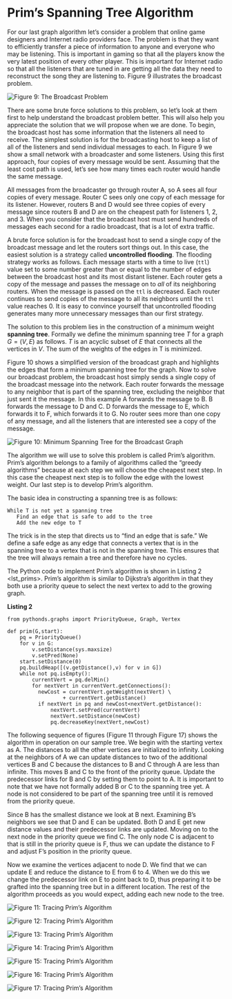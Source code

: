 Prim’s Spanning Tree Algorithm
==============================

For our last graph algorithm let’s consider a problem that online game
designers and Internet radio providers face. The problem is that they
want to efficiently transfer a piece of information to anyone and
everyone who may be listening. This is important in gaming so that all
the players know the very latest position of every other player. This is
important for Internet radio so that all the listeners that are tuned in
are getting all the data they need to reconstruct the song they are
listening to. Figure 9 illustrates the broadcast
problem.

![Figure 9: The Broadcast Problem](figures/bcast1.png)

There are some brute force solutions to this problem, so let’s look at
them first to help understand the broadcast problem better. This will
also help you appreciate the solution that we will propose when we are
done. To begin, the broadcast host has some information that the
listeners all need to receive. The simplest solution is for the
broadcasting host to keep a list of all of the listeners and send
individual messages to each. In Figure 9 we show a
small network with a broadcaster and some listeners. Using this first
approach, four copies of every message would be sent. Assuming that the
least cost path is used, let’s see how many times each router would
handle the same message.

All messages from the broadcaster go through router A, so A sees all
four copies of every message. Router C sees only one copy of each
message for its listener. However, routers B and D would see three
copies of every message since routers B and D are on the cheapest path
for listeners 1, 2, and 3. When you consider that the broadcast host
must send hundreds of messages each second for a radio broadcast, that
is a lot of extra traffic.

A brute force solution is for the broadcast host to send a single copy
of the broadcast message and let the routers sort things out. In this
case, the easiest solution is a strategy called **uncontrolled
flooding**. The flooding strategy works as follows. Each message starts
with a time to live (`ttl`) value set to some number greater than or
equal to the number of edges between the broadcast host and its most
distant listener. Each router gets a copy of the message and passes the
message on to *all* of its neighboring routers. When the message is
passed on the `ttl` is decreased. Each router continues to send copies
of the message to all its neighbors until the `ttl` value reaches 0. It
is easy to convince yourself that uncontrolled flooding generates many
more unnecessary messages than our first strategy.

The solution to this problem lies in the construction of a minimum
weight **spanning tree**. Formally we define the minimum spanning tree
$T$ for a graph $G = (V,E)$ as follows. $T$ is an acyclic subset of $E$
that connects all the vertices in $V$. The sum of the weights of the
edges in T is minimized.

Figure 10 shows a simplified version of the broadcast
graph and highlights the edges that form a minimum spanning tree for the
graph. Now to solve our broadcast problem, the broadcast host simply
sends a single copy of the broadcast message into the network. Each
router forwards the message to any neighbor that is part of the spanning
tree, excluding the neighbor that just sent it the message. In this
example A forwards the message to B. B forwards the message to D and C.
D forwards the message to E, which forwards it to F, which forwards it
to G. No router sees more than one copy of any message, and all the
listeners that are interested see a copy of the message.

![Figure 10: Minimum Spanning Tree for the Broadcast
Graph](figures/mst1.png)

The algorithm we will use to solve this problem is called Prim’s
algorithm. Prim’s algorithm belongs to a family of algorithms called the
“greedy algorithms” because at each step we will choose the cheapest
next step. In this case the cheapest next step is to follow the edge
with the lowest weight. Our last step is to develop Prim’s algorithm.

The basic idea in constructing a spanning tree is as follows:

    While T is not yet a spanning tree
       Find an edge that is safe to add to the tree
       Add the new edge to T

The trick is in the step that directs us to “find an edge that is safe.”
We define a safe edge as any edge that connects a vertex that is in the
spanning tree to a vertex that is not in the spanning tree. This ensures
that the tree will always remain a tree and therefore have no cycles.

The Python code to implement Prim’s algorithm is shown in
Listing 2 &lt;lst\_prims&gt;. Prim’s algorithm is similar to Dijkstra’s
algorithm in that they both use a priority queue to select the next
vertex to add to the growing graph.

**Listing 2**

    from pythonds.graphs import PriorityQueue, Graph, Vertex

    def prim(G,start):
        pq = PriorityQueue()
        for v in G:
            v.setDistance(sys.maxsize)
            v.setPred(None)
        start.setDistance(0)
        pq.buildHeap([(v.getDistance(),v) for v in G])
        while not pq.isEmpty():
            currentVert = pq.delMin()
            for nextVert in currentVert.getConnections():
              newCost = currentVert.getWeight(nextVert) \
                      + currentVert.getDistance()
              if nextVert in pq and newCost<nextVert.getDistance():
                  nextVert.setPred(currentVert)
                  nextVert.setDistance(newCost)
                  pq.decreaseKey(nextVert,newCost)

The following sequence of figures (Figure 11 through
Figure 17) shows the algorithm in operation on our
sample tree. We begin with the starting vertex as A. The distances to
all the other vertices are initialized to infinity. Looking at the
neighbors of A we can update distances to two of the additional vertices
B and C because the distances to B and C through A are less than
infinite. This moves B and C to the front of the priority queue. Update
the predecessor links for B and C by setting them to point to A. It is
important to note that we have not formally added B or C to the spanning
tree yet. A node is not considered to be part of the spanning tree until
it is removed from the priority queue.

Since B has the smallest distance we look at B next. Examining B’s
neighbors we see that D and E can be updated. Both D and E get new
distance values and their predecessor links are updated. Moving on to
the next node in the priority queue we find C. The only node C is
adjacent to that is still in the priority queue is F, thus we can update
the distance to F and adjust F’s position in the priority queue.

Now we examine the vertices adjacent to node D. We find that we can
update E and reduce the distance to E from 6 to 4. When we do this we
change the predecessor link on E to point back to D, thus preparing it
to be grafted into the spanning tree but in a different location. The
rest of the algorithm proceeds as you would expect, adding each new node
to the tree.

![Figure 11: Tracing Prim’s Algorithm](figures/prima.png)

![Figure 12: Tracing Prim’s Algorithm](figures/primb.png)

![Figure 13: Tracing Prim’s Algorithm](figures/primc.png)

![Figure 14: Tracing Prim’s Algorithm](figures/primd.png)

![Figure 15: Tracing Prim’s Algorithm](figures/prime.png)

![Figure 16: Tracing Prim’s Algorithm](figures/primf.png)

![Figure 17: Tracing Prim’s Algorithm](figures/primg.png)
